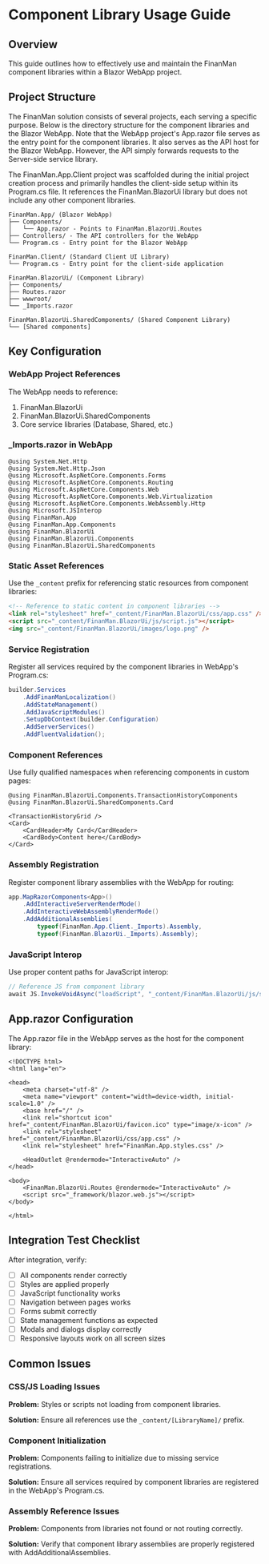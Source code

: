 ﻿# Component Library Usage Guide

## Overview

This guide outlines how to effectively use and maintain the FinanMan component libraries within a Blazor WebApp project.

## Project Structure

The FinanMan solution consists of several projects, each serving a specific purpose. Below is the directory structure for the component libraries and the Blazor WebApp. Note that the WebApp project's App.razor file serves as the entry point for the component libraries. It also serves as the API host for the Blazor WebApp. However, the API simply forwards requests to the Server-side service library.

The FinanMan.App.Client project was scaffolded during the initial project creation process and primarily handles the client-side setup within its Program.cs file. It references the FinanMan.BlazorUi library but does not include any other component libraries.

```
FinanMan.App/ (Blazor WebApp)
├── Components/
│   └── App.razor - Points to FinanMan.BlazorUi.Routes
├── Controllers/ - The API controllers for the WebApp
└── Program.cs - Entry point for the Blazor WebApp

FinanMan.Client/ (Standard Client UI Library)
└── Program.cs - Entry point for the client-side application

FinanMan.BlazorUi/ (Component Library)
├── Components/
├── Routes.razor
├── wwwroot/
└── _Imports.razor

FinanMan.BlazorUi.SharedComponents/ (Shared Component Library)
└── [Shared components]
```

## Key Configuration

### WebApp Project References

The WebApp needs to reference:

1. FinanMan.BlazorUi
2. FinanMan.BlazorUi.SharedComponents
3. Core service libraries (Database, Shared, etc.)

### _Imports.razor in WebApp

```razor
@using System.Net.Http
@using System.Net.Http.Json
@using Microsoft.AspNetCore.Components.Forms
@using Microsoft.AspNetCore.Components.Routing
@using Microsoft.AspNetCore.Components.Web
@using Microsoft.AspNetCore.Components.Web.Virtualization
@using Microsoft.AspNetCore.Components.WebAssembly.Http
@using Microsoft.JSInterop
@using FinanMan.App
@using FinanMan.App.Components
@using FinanMan.BlazorUi
@using FinanMan.BlazorUi.Components
@using FinanMan.BlazorUi.SharedComponents
```

### Static Asset References

Use the `_content` prefix for referencing static resources from component libraries:

```html
<!-- Reference to static content in component libraries -->
<link rel="stylesheet" href="_content/FinanMan.BlazorUi/css/app.css" />
<script src="_content/FinanMan.BlazorUi/js/script.js"></script>
<img src="_content/FinanMan.BlazorUi/images/logo.png" />
```

### Service Registration

Register all services required by the component libraries in WebApp's Program.cs:

```csharp
builder.Services
    .AddFinanManLocalization()
    .AddStateManagement()
    .AddJavaScriptModules()
    .SetupDbContext(builder.Configuration)
    .AddServerServices()
    .AddFluentValidation();
```

### Component References

Use fully qualified namespaces when referencing components in custom pages:

```razor
@using FinanMan.BlazorUi.Components.TransactionHistoryComponents
@using FinanMan.BlazorUi.SharedComponents.Card

<TransactionHistoryGrid />
<Card>
    <CardHeader>My Card</CardHeader>
    <CardBody>Content here</CardBody>
</Card>
```

### Assembly Registration

Register component library assemblies with the WebApp for routing:

```csharp
app.MapRazorComponents<App>()
    .AddInteractiveServerRenderMode()
    .AddInteractiveWebAssemblyRenderMode()
    .AddAdditionalAssemblies(
        typeof(FinanMan.App.Client._Imports).Assembly,
        typeof(FinanMan.BlazorUi._Imports).Assembly);
```

### JavaScript Interop

Use proper content paths for JavaScript interop:

```csharp
// Reference JS from component library
await JS.InvokeVoidAsync("loadScript", "_content/FinanMan.BlazorUi/js/script.js");
```

## App.razor Configuration

The App.razor file in the WebApp serves as the host for the component library:

```razor
<!DOCTYPE html>
<html lang="en">

<head>
    <meta charset="utf-8" />
    <meta name="viewport" content="width=device-width, initial-scale=1.0" />
    <base href="/" />
    <link rel="shortcut icon" href="_content/FinanMan.BlazorUi/favicon.ico" type="image/x-icon" />
    <link rel="stylesheet" href="_content/FinanMan.BlazorUi/css/app.css" />
    <link rel="stylesheet" href="FinanMan.App.styles.css" />

    <HeadOutlet @rendermode="InteractiveAuto" />
</head>

<body>
    <FinanMan.BlazorUi.Routes @rendermode="InteractiveAuto" />
    <script src="_framework/blazor.web.js"></script>
</body>

</html>
```

## Integration Test Checklist

After integration, verify:

- [ ] All components render correctly
- [ ] Styles are applied properly
- [ ] JavaScript functionality works
- [ ] Navigation between pages works
- [ ] Forms submit correctly
- [ ] State management functions as expected
- [ ] Modals and dialogs display correctly
- [ ] Responsive layouts work on all screen sizes

## Common Issues

### CSS/JS Loading Issues

**Problem:**
Styles or scripts not loading from component libraries.

**Solution:**
Ensure all references use the `_content/[LibraryName]/` prefix.

### Component Initialization

**Problem:**
Components failing to initialize due to missing service registrations.

**Solution:**
Ensure all services required by component libraries are registered in the WebApp's Program.cs.

### Assembly Reference Issues

**Problem:**
Components from libraries not found or not routing correctly.

**Solution:**
Verify that component library assemblies are properly registered with AddAdditionalAssemblies.
